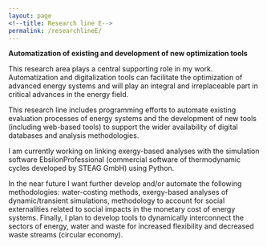 ```yaml
---
layout: page
<!--title: Research line E-->
permalink: /researchlineE/ 
---
```


**Automatization of existing and development of new optimization tools**

This research area plays a central supporting role in my work. Automatization and digitalization tools can facilitate the optimization of advanced energy systems and will play an integral and irreplaceable part in critical advances in the energy field. 

This research line includes programming efforts to automate existing evaluation processes of energy systems and the development of new tools (including web-based tools) to support the wider availability of digital databases and analysis methodologies. 

I am currently working on linking exergy-based analyses with the simulation software EbsilonProfessional (commercial software of thermodynamic cycles developed by STEAG GmbH) using Python. 

In the near future I want further develop and/or automate the following methodologies: water-costing methods, exergy-based analyses of dynamic/transient simulations, methodology to account for social externalities related to social impacts in the monetary cost of energy systems. Finally, I plan to develop tools to dynamically interconnect the sectors of energy, water and waste for increased flexibility and decreased waste streams (circular economy).
